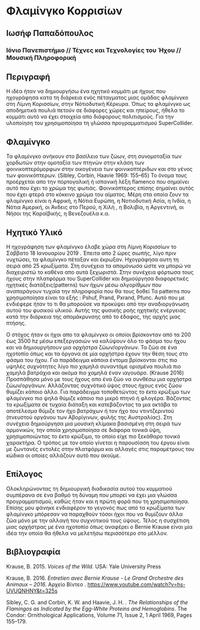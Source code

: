 # Φλαμίνγκο Κορρισίων

## Ιωσήφ Παπαδόπουλος
### Ιόνιο Πανεπιστήμιο // Τέχνες και Τεχνολογίες του Ήχου // Μουσική Πληροφορική 

## Περιγραφή

Η ιδέα ήταν να δημιουργήσω ένα ηχητικό κομμάτι με ήχους που ηχογράφησα κατα τη διάρκεια ενός πέταγματος μιας ομάδας φλαμίνγκο στη Λίμνη Κορισσίων, στην Νότιοδυτική Κέρκυρα. Όπως τα φλαμίνγκο ως αποδημιτικά πουλιά πετούν σε διάφορες χώρες και ηπείρους, ήθελα το κομμάτι αυτό να έχει στοιχεία απο διάφορους πολιτισμούς. Για την υλοποίηση του χρησιμοποίησα τη γλώσσα προγραμματισμού SuperCollider.

## Φλαμίνγκο

Τα φλαμίνγκο ανήκουν στο βασίλειο των ζώων, στη συνομοταξία των χορδωτών στην ομοταξία των πτηνών στην κλάση των φοινικοπτερόμορφων στην οικογένεια των φοινικοπτέριδων και στο γένος των φοινικόπτερων. (Sibley, Corbin, Haavie 1969: 155–65)   Το όνομα τους προέρχεται απο την πορτογαλική ή ισπανική λέξη flamenco που σημαίνει αυτό που έχει το χρώμα της φωτιάς. Φοινικόπτερος επίσης σημαίνει αυτός που έχει φτερά στο κόκκινο χρώμα του αίματος. Μέρη στα οποία ζουν τα φλαμίνγκο είναι η Αφρική, η Νότια Ευρώπη, η Νοτιοδυτική Ασία,  η Ινδία, η Νότια  Αμερική, οι Άνδεις στο Περού, η Χιλή , η Βολιβία, η Αργεντινή, οι Νήσοι της Καραϊβικής, η Βενεζουέλα κ.α.

##   Ηχητικό Υλικό

Η ηχογράφηση των φλαμίνγκο έλαβε χώρα στη Λίμνη Κορισσίων το Σάββατο 18 Ιανουαρίου 2019 . Έπειτα απο 2 ώρες σιωπής, λίγο πριν νυχτώσει, τα φλαμίνγκο πέταξαν και έκρωξαν. Ηχογράφησα αυτη τη σειρά από 25 κρωξίματα. Στη συνέχεια τα απομόνωσα  ώστε να μπορώ να  διαχειριστώ το καθένα απο αυτά ξεχωριστά. Στην συνέχεια φόρτωσα τους ήχους στην πλατφόρμα του SuperCollider και δημιούργησα διαφορετικές ηχητικές διατάξεις(patterns) των ήχων μέσω αλγορίθμων που αναπαράγουν τυχαία την πληροφορία που θα τους δοθεί Τα patterns που χρησιμοποίησα είναι τα εξής : Pshuf, Prand, Pxrand, Pfunc. Αυτό που με ενδιέφερε ήταν το τι θα μπορούσε να προκύψει από την αναδιοργάνωση αυτού του φυσικού υλικού. Aυτής της φυσικής ροής ηχητικής ενέργειας κατά την διάρκεια της απομάκρυνσης  από το έδαφος, της αρχής μιας πτήσης. 

O στόχος ήταν οι ήχοι απο τα φλαμίνγκο οι οποίοι βρίσκονταν από τα 200 έως 3500 hz μέσω επεξεργασιών να καλύψουν όλο το φάσμα του ήχου και να δημιουργήσουν μια ορχήστρα ζώων/oργάνων. Τα ζώα σε ένα ηχοτοπίο όπως και τα όργανα σε μία ορχήστρα έχουν την θέση τους στο φάσμα του ήχου. Για παράδειγμα κάποια έντομα  βρίσκονται στις πιο υψηλές συχνότητες λίγο πιο χαμηλά συναντάμε ορισμένα πουλιά πιο χαμηλά βατράχια και ακόμα πιο χαμηλά έναν ιαγουάρο. (Krause  2016) Προσπάθησα μόνο με τους ήχους απο ένα ζώο να συνθέσω μια ορχήστρα ζώων/οργάνων. Αλλάζοντας συχνότικό ύψος στους ήχους ενός ζώου θυμίζει κάποιο άλλο. Για παράδειγμα τοποθετώντας το έκτο κρώξιμο των φλαμίνγκο πιο ψηλά θύμιζε κάποιο πιο μικρό πτηνό ή φλογέρα. Βάζοντας τα κρωξίματα σε τυχαία διάταξη και κατεβάζοντας τα μια οκτάβα το αποτέλεσμα θύμιζε τον ήχο βατράχων ή τον ήχο του ντιντζεριντού (πνευστού οργάνου των Αβορίγινων, φυλής της Αυστραλίας). Στη συνέχεια δημιούργησα μια μουσική κλίμακα βασισμένη στη σειρά των αρμονικών, την οποία χρησιμοποίησα σε διάφορα τονικά ύψη, χρησιμοποιώντας το έκτο κρώξιμο, το οποίο είχε πιο ξεκάθαρο τονικό χαρακτήρα. Ο τρόπος με τον οποίο γίνεται η παρουσίαση του έργου είναι με ζωντανές εντολές στην πλατφόρμα και αλλαγές στις παραμέτρους του κώδικα οι οποίες αλλάζουν αυτό που ακούμε.

## Επίλογος
Ολοκληρώνοντας τη δημιουργική διαδικασία αυτού του κομματιού συμπέρανα σε ένα βαθμό τη δύναμη που μπορεί να έχει μια γλώσσα προγραμματισμού, καθώς ήταν και η πρώτη φορά που τη χρησιμοποίησα. Επίσης μου φάνηκε ενδιαφέρον το γεγονός πως από τα κρωξίματα των φλαμίνγκο μπόρεσαν να παραχθούν τόσοι ήχοι που να θυμίζουν άλλα ζώα μόνο με την αλλαγή του συχνοτικού τους ύψους. Τέλος η συσχέτιση μιας ορχήστρας με ένα ηχοτοπίο όπως αναφέρει ο Bernie Krause είναι μία ιδέα την οποία θα ήθελα να μελετήσω περισσότερο στο μέλλον.

## Βιβλιογραφία


Krause, B. 2015. *Voices of the Wild.* USA: Yale University Press


Krause, B. 2016. *Entretien avec Bernie Krause - Le Grand Orchestre des Animaux – 2016.*  Αρχείο Βίντεο . https://www.youtube.com/watch?v=hs-UVUQNHNY&t=325s


Sibley, C. G. and  Corbin, K. W. and Haavie, J. H. . *The Relationships of the Flamingos as Indicated by the Egg-White Proteins and Hemoglobins*. The Condor: Ornithological Applications, Volume 71, Issue 2, 1 April 1969, Pages 155–179.


